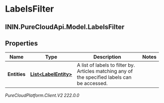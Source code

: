 # LabelsFilter

## ININ.PureCloudApi.Model.LabelsFilter

## Properties

|Name | Type | Description | Notes|
|------------ | ------------- | ------------- | -------------|
| **Entities** | [**List&lt;LabelEntity&gt;**](LabelEntity) | A list of labels to filter by. Articles matching any of the specified labels can be accessed. | |



_PureCloudPlatform.Client.V2 222.0.0_

